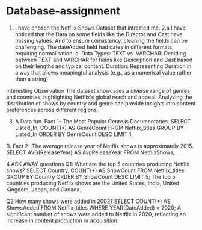 # Database-assignment
1. I have chosen the Netflix Shows Dataset that intrested me.
2.a I have noticed that the Data on some fields like the Director and Cast have missing values. And to ensure consistency, cleaning the fields can be challenging. 
The dateAdded field had dates in different formats, requiring normalisation.
c. Data Types:
TEXT vs. VARCHAR: Deciding between TEXT and VARCHAR for fields like Description and Cast based on their lengths and typical content.
Duration: Representing Duration in a way that allows meaningful analysis (e.g., as a numerical value rather than a string)

Interesting Observation
The dataset showcases a diverse range of genres and countries, highlighting Netflix's global reach and appeal. Analyzing the distribution of shows by country and genre can provide insights into content preferences across different regions.


3. A Data fun. Fact 1- The Most Popular Genre is Documentaries.
SELECT Listed_In, COUNT(*) AS GenreCount
FROM Netflix_titles
GROUP BY Listed_In
ORDER BY GenreCount DESC
LIMIT 1;

B. Fact 2- The average release year of Netflix shows is approximately 2015.
SELECT AVG(ReleaseYear) AS AvgReleaseYear
FROM NetflixShows;

4 ASK AWAY questions
Q1: What are the top 5 countries producing Netflix shows?
SELECT Country, COUNT(*) AS ShowCount
FROM Netflix_titles
GROUP BY Country
ORDER BY ShowCount DESC
LIMIT 5;
The top 5 countries producing Netflix shows are the United States, India, United Kingdom, Japan, and Canada.

Q2 How many shows were added in 2002?
SELECT COUNT(*) AS ShowsAdded
FROM Netflix_titles
WHERE YEAR(DateAdded) = 2020;
A significant number of shows were added to Netflix in 2020, reflecting an increase in content production or acquisition.

